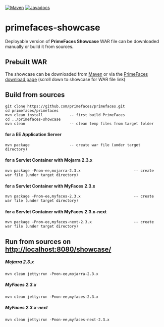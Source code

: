 [![Maven](https://img.shields.io/maven-central/v/org.primefaces/primefaces.svg)](https://repo.maven.apache.org/maven2/org/primefaces/primefaces-showcase/)
[![Javadocs](http://javadoc.io/badge/org.primefaces/primefaces-selenium.svg)](http://javadoc.io/doc/org.primefaces/primefaces-showcase)

# primefaces-showcase

Deployable version of **PrimeFaces Showcase** WAR file can be downloaded manually or build it from sources.

## Prebuilt WAR

The showcase can be downloaded from [Maven](https://repo.maven.apache.org/maven2/org/primefaces/primefaces-showcase) or
via the [PrimeFaces download page](http://www.primefaces.org/downloads) (scroll down to showcase for WAR file link)

## Build from sources

```
git clone https://github.com/primefaces/primefaces.git
cd primefaces/primefaces
mvn clean install            -- first build PrimeFaces
cd ../primefaces-showcase
mvn clean                    -- clean temp files from target folder
```

#### for a EE Application Server

```
mvn package                  -- create war file (under target directory)
```

#### for a Servlet Container with Mojarra 2.3.x

```
mvn package -Pnon-ee,mojarra-2.3.x                        -- create war file (under target directory)
```

#### for a Servlet Container with MyFaces 2.3.x

```
mvn package -Pnon-ee,myfaces-2.3.x                        -- create war file (under target directory)
```

#### for a Servlet Container with MyFaces 2.3.x-next

```
mvn package -Pnon-ee,myfaces-next-2.3.x                   -- create war file (under target directory)
```

## Run from sources on [http://localhost:8080/showcase/](http://localhost:8080/showcase)

##### Mojarra 2.3.x

```
mvn clean jetty:run -Pnon-ee,mojarra-2.3.x
```

##### MyFaces 2.3.x

```
mvn clean jetty:run -Pnon-ee,myfaces-2.3.x
```

##### MyFaces 2.3.x-next

```
mvn clean jetty:run -Pnon-ee,myfaces-next-2.3.x
```

